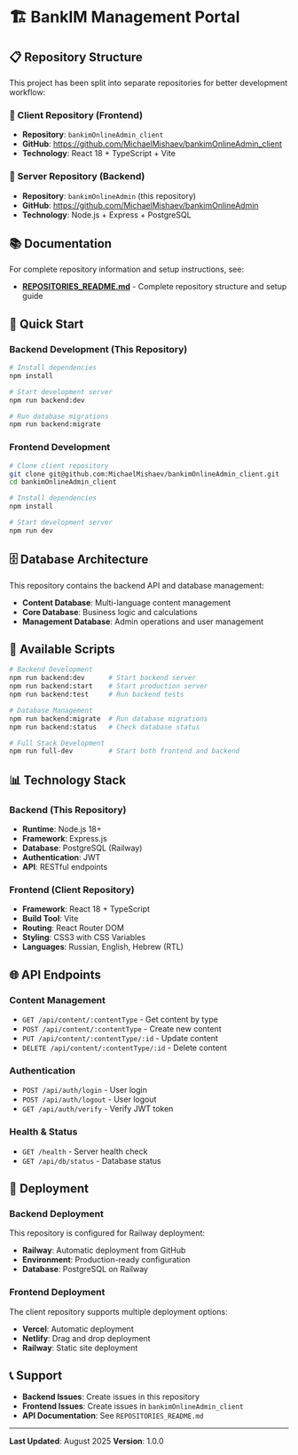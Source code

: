 # 🏗️ BankIM Management Portal

## 📋 **Repository Structure**

This project has been split into separate repositories for better development workflow:

### **📁 Client Repository (Frontend)**
- **Repository**: `bankimOnlineAdmin_client`
- **GitHub**: https://github.com/MichaelMishaev/bankimOnlineAdmin_client
- **Technology**: React 18 + TypeScript + Vite

### **📁 Server Repository (Backend)**
- **Repository**: `bankimOnlineAdmin` (this repository)
- **GitHub**: https://github.com/MichaelMishaev/bankimOnlineAdmin
- **Technology**: Node.js + Express + PostgreSQL

## 📚 **Documentation**

For complete repository information and setup instructions, see:
- **[REPOSITORIES_README.md](./REPOSITORIES_README.md)** - Complete repository structure and setup guide

## 🚀 **Quick Start**

### **Backend Development (This Repository)**
```bash
# Install dependencies
npm install

# Start development server
npm run backend:dev

# Run database migrations
npm run backend:migrate
```

### **Frontend Development**
```bash
# Clone client repository
git clone git@github.com:MichaelMishaev/bankimOnlineAdmin_client.git
cd bankimOnlineAdmin_client

# Install dependencies
npm install

# Start development server
npm run dev
```

## 🗄️ **Database Architecture**

This repository contains the backend API and database management:

- **Content Database**: Multi-language content management
- **Core Database**: Business logic and calculations
- **Management Database**: Admin operations and user management

## 🔧 **Available Scripts**

```bash
# Backend Development
npm run backend:dev      # Start backend server
npm run backend:start    # Start production server
npm run backend:test     # Run backend tests

# Database Management
npm run backend:migrate  # Run database migrations
npm run backend:status   # Check database status

# Full Stack Development
npm run full-dev         # Start both frontend and backend
```

## 📊 **Technology Stack**

### **Backend (This Repository)**
- **Runtime**: Node.js 18+
- **Framework**: Express.js
- **Database**: PostgreSQL (Railway)
- **Authentication**: JWT
- **API**: RESTful endpoints

### **Frontend (Client Repository)**
- **Framework**: React 18 + TypeScript
- **Build Tool**: Vite
- **Routing**: React Router DOM
- **Styling**: CSS3 with CSS Variables
- **Languages**: Russian, English, Hebrew (RTL)

## 🌐 **API Endpoints**

### **Content Management**
- `GET /api/content/:contentType` - Get content by type
- `POST /api/content/:contentType` - Create new content
- `PUT /api/content/:contentType/:id` - Update content
- `DELETE /api/content/:contentType/:id` - Delete content

### **Authentication**
- `POST /api/auth/login` - User login
- `POST /api/auth/logout` - User logout
- `GET /api/auth/verify` - Verify JWT token

### **Health & Status**
- `GET /health` - Server health check
- `GET /api/db/status` - Database status

## 🚀 **Deployment**

### **Backend Deployment**
This repository is configured for Railway deployment:
- **Railway**: Automatic deployment from GitHub
- **Environment**: Production-ready configuration
- **Database**: PostgreSQL on Railway

### **Frontend Deployment**
The client repository supports multiple deployment options:
- **Vercel**: Automatic deployment
- **Netlify**: Drag and drop deployment
- **Railway**: Static site deployment

## 📞 **Support**

- **Backend Issues**: Create issues in this repository
- **Frontend Issues**: Create issues in `bankimOnlineAdmin_client`
- **API Documentation**: See `REPOSITORIES_README.md`

---

**Last Updated**: August 2025
**Version**: 1.0.0 